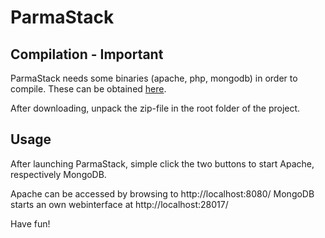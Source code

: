 # ParmaStack

## Compilation - Important
ParmaStack needs some binaries (apache, php, mongodb) in order to compile.
These can be obtained [here](https://github.com/downloads/synthomat/ParmaStack/Unix.zip).

After downloading, unpack the zip-file in the root folder of the project.

## Usage
After launching ParmaStack, simple click the two buttons to start
Apache, respectively MongoDB.

Apache can be accessed by browsing to http://localhost:8080/
MongoDB starts an own webinterface at http://localhost:28017/

Have fun!